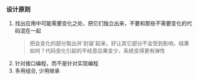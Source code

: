 ### 设计原则

1. 找出应用中可能需要变化之处，把它们独立出来，不要和那些不需要变化的代码混在一起
    > 把会变化的部分取出并'封装'起来，好让其它部分不会受到影响，结果如何？代码变化引起的不经意后果变少，系统变得更有弹性
2. 针对接口编程，而不是针对实现编程
3. 多用组合, 少用继承